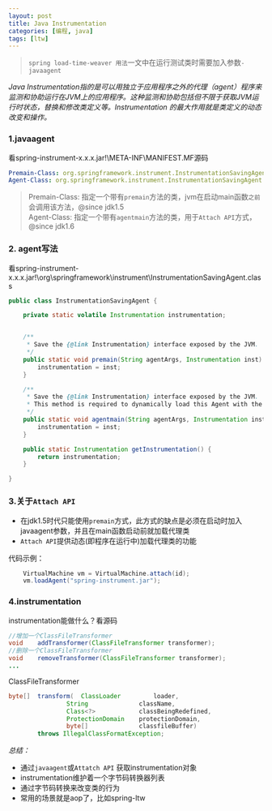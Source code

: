 ```yaml
---
layout: post
title: Java Instrumentation
categories: [编程, java]
tags: [ltw]
---
```


> `spring load-time-weaver 用法`一文中在运行测试类时需要加入参数`-javaagent`

*Java Instrumentation指的是可以用独立于应用程序之外的代理（agent）程序来监测和协助运行在JVM上的应用程序。这种监测和协助包括但不限于获取JVM运行时状态，替换和修改类定义等。Instrumentation 的最大作用就是类定义的动态改变和操作。*

### 1.javaagent

看spring-instrument-x.x.x.jar!\META-INF\MANIFEST.MF源码
```yaml
Premain-Class: org.springframework.instrument.InstrumentationSavingAgent
Agent-Class: org.springframework.instrument.InstrumentationSavingAgent
```
> Premain-Class: 指定一个带有`premain`方法的类，jvm在启动main函数`之前`会调用该方法，@since jdk1.5   
> Agent-Class: 指定一个带有`agentmain`方法的类，用于`Attach API`方式，@since jdk1.6

### 2. agent写法
看spring-instrument-x.x.x.jar!\org\springframework\instrument\InstrumentationSavingAgent.class
```java
public class InstrumentationSavingAgent {

	private static volatile Instrumentation instrumentation;


	/**
	 * Save the {@link Instrumentation} interface exposed by the JVM.
	 */
	public static void premain(String agentArgs, Instrumentation inst) {
		instrumentation = inst;
	}

	/**
	 * Save the {@link Instrumentation} interface exposed by the JVM.
	 * This method is required to dynamically load this Agent with the Attach API.
	 */
	public static void agentmain(String agentArgs, Instrumentation inst) {
		instrumentation = inst;
	}

	public static Instrumentation getInstrumentation() {
		return instrumentation;
	}

}
```

### 3.关于`Attach API`
* 在jdk1.5时代只能使用`premain`方式，此方式的缺点是必须在启动时加入javaagent参数，并且在main函数启动前就加载代理类
* `Attach API`提供动态(即程序在运行中)加载代理类的功能

代码示例：
```java
    VirtualMachine vm = VirtualMachine.attach(id);
    vm.loadAgent("spring-instrument.jar");
```

### 4.instrumentation
instrumentation能做什么？看源码
```java
//增加一个ClassFileTransformer
void    addTransformer(ClassFileTransformer transformer);
//删除一个ClassFileTransformer
void    removeTransformer(ClassFileTransformer transformer);
...
```
ClassFileTransformer
```java
byte[]  transform(  ClassLoader         loader,
                String              className,
                Class<?>            classBeingRedefined,
                ProtectionDomain    protectionDomain,
                byte[]              classfileBuffer)
        throws IllegalClassFormatException;
```

*总结：*
* 通过`javaagent`或`Attatch API` 获取instrumentation对象
* instrumentation维护着一个字节码转换器列表
* 通过字节码转换来改变类的行为
* 常用的场景就是aop了，比如spring-ltw